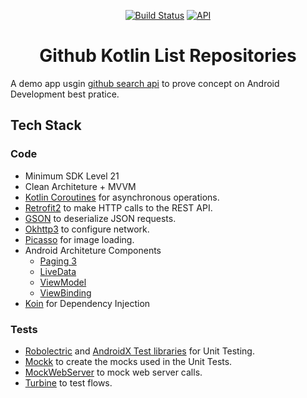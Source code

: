 <p align="center">
  <a href="https://github.com/gabrielgrs1/github-repos-listing-app/actions"><img alt="Build Status" src="https://github.com/gabrielgrs1/github-repos-listing-app/workflows/Android%20CI/badge.svg"/></a>
  <a href="https://android-arsenal.com/api?level=21"><img alt="API" src="https://img.shields.io/badge/API-21%2B-brightgreen.svg?style=flat"/></a>
</p>
<h1 align="center">Github Kotlin List Repositories</h1>

A demo app usgin [github search api](https://docs.github.com/en/rest/search?apiVersion=2022-11-28#search-repositories) to prove concept on Android Development best pratice.

## Tech Stack

### Code

- Minimum SDK Level 21
- Clean Architeture + MVVM
- [Kotlin Coroutines](https://github.com/Kotlin/kotlinx.coroutines) for asynchronous operations.
- [Retrofit2](https://github.com/square/retrofit) to make HTTP calls to the REST API.
- [GSON](https://github.com/google/gson) to deserialize JSON requests.
- [Okhttp3](https://github.com/square/okhttp) to configure network.
- [Picasso](https://github.com/square/picasso) for image loading.
- Android Architeture Components
    - [Paging 3](https://developer.android.com/topic/libraries/architecture/paging/v3-overview)
    - [LiveData](https://developer.android.com/topic/libraries/architecture/livedata)
    - [ViewModel](https://developer.android.com/topic/libraries/architecture/viewmodel)
    - [ViewBinding](https://developer.android.com/topic/libraries/view-binding)
- [Koin](https://github.com/InsertKoinIO/koin) for Dependency Injection

### Tests

- [Robolectric](https://github.com/robolectric/robolectric) and [AndroidX Test libraries](https://developer.android.com/training/testing) for Unit Testing.
- [Mockk](https://github.com/mockk/mockk) to create the mocks used in the Unit Tests.
- [MockWebServer](https://github.com/square/okhttp/tree/master/mockwebserver) to mock web server
 calls.
- [Turbine](https://github.com/cashapp/turbine) to test flows.
